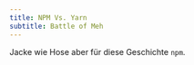 ```yaml
---
title: NPM Vs. Yarn
subtitle: Battle of Meh
---
```


Jacke wie Hose aber für diese Geschichte `npm`.

